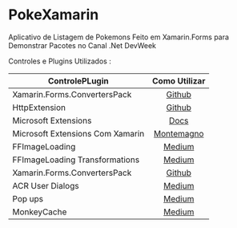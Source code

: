 # PokeXamarin

Aplicativo de Listagem de Pokemons Feito em Xamarin.Forms para Demonstrar Pacotes no Canal .Net DevWeek

Controles e Plugins Utilizados :

|ControlePLugin |Como Utilizar|
| ------------------- | :------------------: |
|Xamarin.Forms.ConvertersPack|[Github](https://github.com/TBertuzzi/Xamarin.Forms.ConvertersPack)|
|HttpExtension|[Github](https://github.com/TBertuzzi/HttpExtension)|
|Microsoft Extensions|[Docs](https://docs.microsoft.com/en-us/dotnet/api/?WT.mc_id=DOP-MVP-5003242)|
|Microsoft Extensions Com Xamarin|[Montemagno](https://montemagno.com/add-asp-net-cores-dependency-injection-into-xamarin-apps-with-hostbuilder/)|
|FFImageLoading|[Medium](https://bertuzzi.medium.com/meu-plugin-minha-vida-ffimageloading-9a03f1e7cd52)|
|FFImageLoading Transformations|[Medium](https://bertuzzi.medium.com/meu-plugin-minha-vida-ffimageloading-capitulo-2-transformations-facc276fa885)|
|Xamarin.Forms.ConvertersPack|[Github](https://github.com/TBertuzzi/Xamarin.Forms.ConvertersPack)|
|ACR User Dialogs|[Medium](https://medium.com/@bertuzzi/meu-plugin-minha-vida-toast-load-dialogs-baf96b51ade7)|
|Pop ups|[Medium](https://medium.com/@bertuzzi/o-x-do-xamarin-forms-pop-ups-5cffa68ee3e)|
|MonkeyCache|[Medium](https://bertuzzi.medium.com/o-x-do-xamarin-forms-armazenando-cache-com-monkey-cache-p-b881deeba8cd)|

